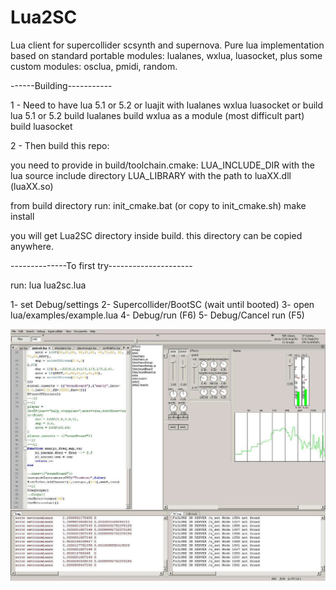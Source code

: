 Lua2SC
======

Lua client for supercollider scsynth and supernova.
Pure lua implementation based on standard portable modules: lualanes, wxlua, luasocket, 
plus some custom modules: osclua, pmidi, random.


------Building-----------

1 - Need to have lua 5.1 or 5.2 or luajit with lualanes wxlua luasocket or
build lua 5.1 or 5.2
build lualanes 
build wxlua as a module (most difficult part)
build luasocket

2 - Then build this repo:

you need to provide in build/toolchain.cmake:
LUA_INCLUDE_DIR with the lua source include directory
LUA_LIBRARY with the path to luaXX.dll (luaXX.so)

from build directory run:
init_cmake.bat (or copy to init_cmake.sh)
make install

you will get Lua2SC directory inside build.
this directory can be copied anywhere.


--------------To first try---------------------

run: lua lua2sc.lua

1- set Debug/settings
2- Supercollider/BootSC (wait until booted)
3- open lua/examples/example.lua
4- Debug/run  (F6)
5- Debug/Cancel run (F5)

![Alt text](lua2sc_.jpg )
